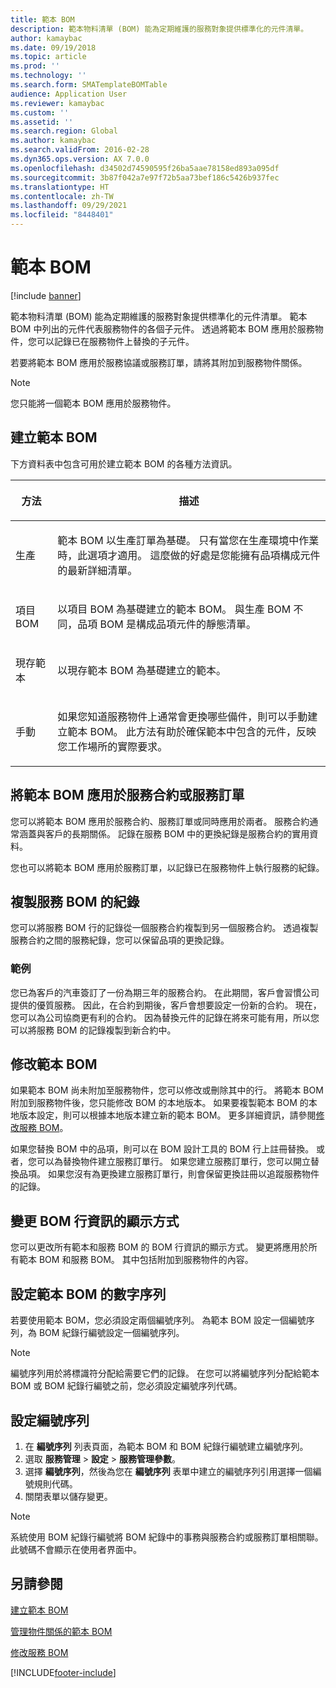 ```yaml
---
title: 範本 BOM
description: 範本物料清單 (BOM) 能為定期維護的服務對象提供標準化的元件清單。
author: kamaybac
ms.date: 09/19/2018
ms.topic: article
ms.prod: ''
ms.technology: ''
ms.search.form: SMATemplateBOMTable
audience: Application User
ms.reviewer: kamaybac
ms.custom: ''
ms.assetid: ''
ms.search.region: Global
ms.author: kamaybac
ms.search.validFrom: 2016-02-28
ms.dyn365.ops.version: AX 7.0.0
ms.openlocfilehash: d34502d74590595f26ba5aae78158ed893a095df
ms.sourcegitcommit: 3b87f042a7e97f72b5aa73bef186c5426b937fec
ms.translationtype: HT
ms.contentlocale: zh-TW
ms.lasthandoff: 09/29/2021
ms.locfileid: "8448401"
---
```

# <a name="template-boms"></a>範本 BOM

[!include [banner](../includes/banner.md)]

範本物料清單 (BOM) 能為定期維護的服務對象提供標準化的元件清單。 範本 BOM 中列出的元件代表服務物件的各個子元件。 透過將範本 BOM 應用於服務物件，您可以記錄已在服務物件上替換的子元件。

若要將範本 BOM 應用於服務協議或服務訂單，請將其附加到服務物件關係。

> [!NOTE]
> 您只能將一個範本 BOM 應用於服務物件。

## <a name="create-a-template-bom"></a>建立範本 BOM

下方資料表中包含可用於建立範本 BOM 的各種方法資訊。

<table>
<colgroup>
<col />
<col />
</colgroup>
<thead>
<tr class="header">
<th><p>方法</p></th>
<th><p>描述</p></th>
</tr>
</thead>
<tbody>
<tr class="odd">
<td><p>生產</p></td>
<td><p>範本 BOM 以生產訂單為基礎。 只有當您在生產環境中作業時，此選項才適用。 這麼做的好處是您能擁有品項構成元件的最新詳細清單。</p></td>
</tr>
<tr class="even">
<td><p>項目 BOM</p></td>
<td><p>以項目 BOM 為基礎建立的範本 BOM。 與生產 BOM 不同，品項 BOM 是構成品項元件的靜態清單。</p></td>
</tr>
<tr class="odd">
<td><p>現存範本</p></td>
<td><p>以現存範本 BOM 為基礎建立的範本。</p></td>
</tr>
<tr class="even">
<td><p>手動</p></td>
<td><p>如果您知道服務物件上通常會更換哪些備件，則可以手動建立範本 BOM。 此方法有助於確保範本中包含的元件，反映您工作場所的實際要求。</p></td>
</tr>
</tbody>
</table>

## <a name="apply-the-template-bom-to-a-service-agreement-or-service-order"></a>將範本 BOM 應用於服務合約或服務訂單

您可以將範本 BOM 應用於服務合約、服務訂單或同時應用於兩者。 服務合約通常涵蓋與客戶的長期關係。 記錄在服務 BOM 中的更換紀錄是服務合約的實用資料。

您也可以將範本 BOM 應用於服務訂單，以記錄已在服務物件上執行服務的紀錄。

## <a name="copy-the-history-of-a-service-bom"></a>複製服務 BOM 的紀錄

您可以將服務 BOM 行的記錄從一個服務合約複製到另一個服務合約。 透過複製服務合約之間的服務紀錄，您可以保留品項的更換記錄。

### <a name="example"></a>範例

您已為客戶的汽車簽訂了一份為期三年的服務合約。 在此期間，客戶會習慣公司提供的優質服務。 因此，在合約到期後，客戶會想要設定一份新的合約。 現在，您可以為公司協商更有利的合約。 因為替換元件的記錄在將來可能有用，所以您可以將服務 BOM 的記錄複製到新合約中。

## <a name="modify-the-template-bom"></a>修改範本 BOM

如果範本 BOM 尚未附加至服務物件，您可以修改或刪除其中的行。 將範本 BOM 附加到服務物件後，您只能修改 BOM 的本地版本。 如果要複製範本 BOM 的本地版本設定，則可以根據本地版本建立新的範本 BOM。 更多詳細資訊，請參閱[修改服務 BOM](modify-service-bom.md)。

如果您替換 BOM 中的品項，則可以在 BOM 設計工具的 BOM 行上註冊替換。 或者，您可以為替換物件建立服務訂單行。 如果您建立服務訂單行，您可以開立替換品項。 如果您沒有為更換建立服務訂單行，則會保留更換註冊以追蹤服務物件的記錄。

## <a name="change-how-information-on-the-bom-line-is-displayed"></a>變更 BOM 行資訊的顯示方式

您可以更改所有範本和服務 BOM 的 BOM 行資訊的顯示方式。 變更將應用於所有範本 BOM 和服務 BOM。 其中包括附加到服務物件的內容。

## <a name="set-up-number-sequences-for-template-boms"></a>設定範本 BOM 的數字序列

若要使用範本 BOM，您必須設定兩個編號序列。 為範本 BOM 設定一個編號序列，為 BOM 紀錄行編號設定一個編號序列。

> [!NOTE]
> 編號序列用於將標識符分配給需要它們的記錄。 在您可以將編號序列分配給範本 BOM 或 BOM 紀錄行編號之前，您必須設定編號序列代碼。

## <a name="set-up-number-sequences"></a>設定編號序列

1. 在 **編號序列** 列表頁面，為範本 BOM 和 BOM 紀錄行編號建立編號序列。
1. 選取 **服務管理** \> **設定** \> **服務管理參數**。
1. 選擇 **編號序列**，然後為您在 **編號序列** 表單中建立的編號序列引用選擇一個編號規則代碼。
1. 關閉表單以儲存變更。

> [!NOTE]
> 系統使用 BOM 紀錄行編號將 BOM 紀錄中的事務與服務合約或服務訂單相關聯。 此號碼不會顯示在使用者界面中。

## <a name="see-also"></a>另請參閱

[建立範本 BOM](create-template-bom.md)

[管理物件關係的範本 BOM](manage-template-boms-on-object-relations.md)

[修改服務 BOM](modify-service-bom.md)

[!INCLUDE[footer-include](../../includes/footer-banner.md)]
